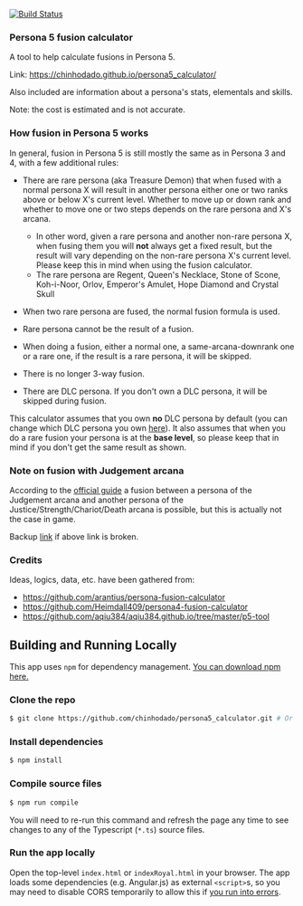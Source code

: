 [![Build Status](https://github.com/chinhodado/persona5_calculator/workflows/build/badge.svg)](https://github.com/chinhodado/persona5_calculator/actions?workflow=build)


### Persona 5 fusion calculator

A tool to help calculate fusions in Persona 5.

Link: https://chinhodado.github.io/persona5_calculator/

Also included are information about a persona's stats, elementals and skills.

Note: the cost is estimated and is not accurate.

### How fusion in Persona 5 works

In general, fusion in Persona 5 is still mostly the same as in Persona 3 and 4, with a few additional rules:

 - There are rare persona (aka Treasure Demon) that when fused with a normal persona X will result in another persona either one or two ranks above or below X's current level. Whether to move up or down rank and whether to move one or two steps depends on the rare persona and X's arcana.
   - In other word, given a rare persona and another non-rare persona X, when fusing them you will **not** always get a fixed result, but the result will vary depending on the non-rare persona X's current level. Please keep this in mind when using the fusion calculator.
   - The rare persona are Regent, Queen's Necklace, Stone of Scone, Koh-i-Noor, Orlov, Emperor's Amulet, Hope Diamond and Crystal Skull
 
 - When two rare persona are fused, the normal fusion formula is used.
  
 - Rare persona cannot be the result of a fusion.
  
 - When doing a fusion, either a normal one, a same-arcana-downrank one or a rare one, if the result is a rare persona, it will be skipped.
 
 - There is no longer 3-way fusion.
 
 - There are DLC persona. If you don't own a DLC persona, it will be skipped during fusion.
 
This calculator assumes that you own **no** DLC persona by default (you can change which DLC persona you own [here](https://chinhodado.github.io/persona5_calculator/#/setting)). It also assumes that when you do a rare fusion your persona is at the **base level**, so please keep that in mind if you don't get the same result as shown.

### Note on fusion with Judgement arcana

According to the [official guide](http://atlus.com/persona5/manual/ps4/?pid=50) a fusion between a persona of the Judgement arcana and another persona of the Justice/Strength/Chariot/Death arcana is possible, but this is actually not the case in game.
 
Backup [link](img/atlus_fusion_table.jpg) if above link is broken.

### Credits
 
Ideas, logics, data, etc. have been gathered from:

 - https://github.com/arantius/persona-fusion-calculator
 - https://github.com/Heimdall409/persona4-fusion-calculator
 - https://github.com/aqiu384/aqiu384.github.io/tree/master/p5-tool

## Building and Running Locally

This app uses `npm` for dependency management. [You can download npm here.](https://www.npmjs.com/get-npm)

### Clone the repo

```sh
$ git clone https://github.com/chinhodado/persona5_calculator.git # Or your fork's URL
```

### Install dependencies

```sh
$ npm install
```

### Compile source files

```sh
$ npm run compile
```

You will need to re-run this command and refresh the page any time to see changes to any of the Typescript (`*.ts`) source files.

### Run the app locally

Open the top-level `index.html` or `indexRoyal.html` in your browser. The app loads some dependencies (e.g. Angular.js) as external `<script>`s, so you may need to disable CORS temporarily to allow this if [you run into errors](https://developer.mozilla.org/en-US/docs/Web/HTTP/CORS/Errors).
